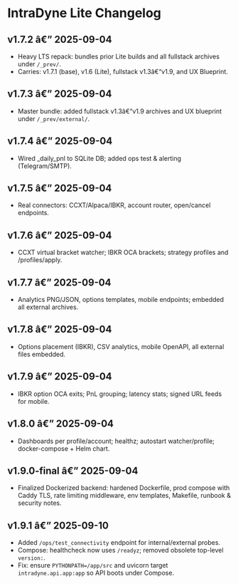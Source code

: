 ﻿# IntraDyne Lite Changelog

## v1.7.2 â€” 2025-09-04
- Heavy LTS repack: bundles prior Lite builds and all fullstack archives under `/_prev/`.
- Carries: v1.7.1 (base), v1.6 (Lite), fullstack v1.3â€“v1.9, and UX Blueprint.

## v1.7.3 â€” 2025-09-04
- Master bundle: added fullstack v1.3â€“v1.9 archives and UX blueprint under `/_prev/external/`.

## v1.7.4 â€” 2025-09-04
- Wired _daily_pnl to SQLite DB; added ops test & alerting (Telegram/SMTP).

## v1.7.5 â€” 2025-09-04
- Real connectors: CCXT/Alpaca/IBKR, account router, open/cancel endpoints.

## v1.7.6 â€” 2025-09-04
- CCXT virtual bracket watcher; IBKR OCA brackets; strategy profiles and /profiles/apply.

## v1.7.7 â€” 2025-09-04
- Analytics PNG/JSON, options templates, mobile endpoints; embedded all external archives.

## v1.7.8 â€” 2025-09-04
- Options placement (IBKR), CSV analytics, mobile OpenAPI, all external files embedded.

## v1.7.9 â€” 2025-09-04
- IBKR option OCA exits; PnL grouping; latency stats; signed URL feeds for mobile.

## v1.8.0 â€” 2025-09-04
- Dashboards per profile/account; healthz; autostart watcher/profile; docker-compose + Helm chart.

## v1.9.0-final â€” 2025-09-04
- Finalized Dockerized backend: hardened Dockerfile, prod compose with Caddy TLS, rate limiting middleware, env templates, Makefile, runbook & security notes.

## v1.9.1 â€” 2025-09-10
- Added `/ops/test_connectivity` endpoint for internal/external probes.
- Compose: healthcheck now uses `/readyz`; removed obsolete top-level `version:`.
- Fix: ensure `PYTHONPATH=/app/src` and uvicorn target `intradyne.api.app:app` so API boots under Compose.


